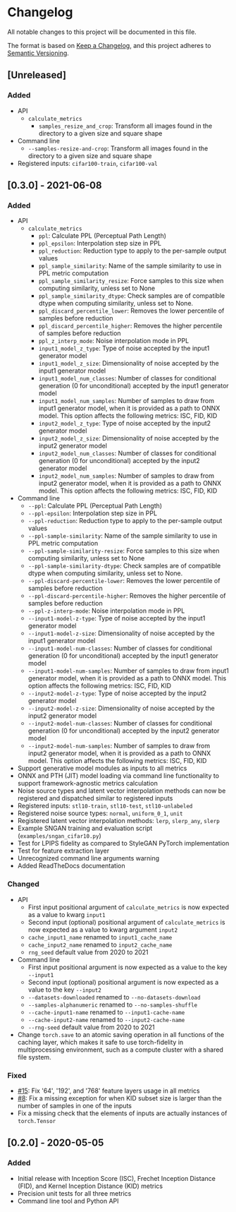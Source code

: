 # Changelog
All notable changes to this project will be documented in this file.

The format is based on [Keep a Changelog](https://keepachangelog.com/en/1.0.0/),
and this project adheres to [Semantic Versioning](https://semver.org/spec/v2.0.0.html).

## [Unreleased]
### Added
- API
  - `calculate_metrics`
    - `samples_resize_and_crop`: Transform all images found in the directory to a given size and square shape
- Command line
  - `--samples-resize-and-crop`: Transform all images found in the directory to a given size and square shape
- Registered inputs: `cifar100-train`, `cifar100-val`

## [0.3.0] - 2021-06-08
### Added
- API
  - `calculate_metrics`
    - `ppl`: Calculate PPL (Perceptual Path Length)
    - `ppl_epsilon`: Interpolation step size in PPL
    - `ppl_reduction`: Reduction type to apply to the per-sample output values
    - `ppl_sample_similarity`: Name of the sample similarity to use in PPL metric computation
    - `ppl_sample_similarity_resize`: Force samples to this size when computing similarity, unless set to None
    - `ppl_sample_similarity_dtype`: Check samples are of compatible dtype when computing similarity, unless set to None.
    - `ppl_discard_percentile_lower`: Removes the lower percentile of samples before reduction
    - `ppl_discard_percentile_higher`: Removes the higher percentile of samples before reduction
    - `ppl_z_interp_mode`: Noise interpolation mode in PPL
    - `input1_model_z_type`: Type of noise accepted by the input1 generator model
    - `input1_model_z_size`: Dimensionality of noise accepted by the input1 generator model
    - `input1_model_num_classes`: Number of classes for conditional generation (0 for unconditional) accepted by the input1 generator model
    - `input1_model_num_samples`: Number of samples to draw from input1 generator model, when it is provided as a path to ONNX model. This option affects the following metrics: ISC, FID, KID
    - `input2_model_z_type`: Type of noise accepted by the input2 generator model
    - `input2_model_z_size`: Dimensionality of noise accepted by the input2 generator model
    - `input2_model_num_classes`: Number of classes for conditional generation (0 for unconditional) accepted by the input2 generator model
    - `input2_model_num_samples`: Number of samples to draw from input2 generator model, when it is provided as a path to ONNX model. This option affects the following metrics: ISC, FID, KID
- Command line
  - `--ppl`: Calculate PPL (Perceptual Path Length)
  - `--ppl-epsilon`: Interpolation step size in PPL
  - `--ppl-reduction`: Reduction type to apply to the per-sample output values
  - `--ppl-sample-similarity`: Name of the sample similarity to use in PPL metric computation
  - `--ppl-sample-similarity-resize`: Force samples to this size when computing similarity, unless set to None 
  - `--ppl-sample-similarity-dtype`: Check samples are of compatible dtype when computing similarity, unless set to None.
  - `--ppl-discard-percentile-lower`: Removes the lower percentile of samples before reduction
  - `--ppl-discard-percentile-higher`: Removes the higher percentile of samples before reduction
  - `--ppl-z-interp-mode`: Noise interpolation mode in PPL
  - `--input1-model-z-type`: Type of noise accepted by the input1 generator model
  - `--input1-model-z-size`: Dimensionality of noise accepted by the input1 generator model
  - `--input1-model-num-classes`: Number of classes for conditional generation (0 for unconditional) accepted by the input1 generator model
  - `--input1-model-num-samples`: Number of samples to draw from input1 generator model, when it is provided as a path to ONNX model. This option affects the following metrics: ISC, FID, KID
  - `--input2-model-z-type`: Type of noise accepted by the input2 generator model
  - `--input2-model-z-size`: Dimensionality of noise accepted by the input2 generator model
  - `--input2-model-num-classes`: Number of classes for conditional generation (0 for unconditional) accepted by the input2 generator model
  - `--input2-model-num-samples`: Number of samples to draw from input2 generator model, when it is provided as a path to ONNX model. This option affects the following metrics: ISC, FID, KID
- Support generative model modules as inputs to all metrics  
- ONNX and PTH (JIT) model loading via command line functionality to support framework-agnostic metrics calculation
- Noise source types and latent vector interpolation methods can now be registered and dispatched similar to registered inputs
- Registered inputs: `stl10-train`, `stl10-test`, `stl10-unlabeled`
- Registered noise source types: `normal`, `uniform_0_1`, `unit` 
- Registered latent vector interpolation methods: `lerp`, `slerp_any`, `slerp` 
- Example SNGAN training and evaluation script (`examples/sngan_cifar10.py`)
- Test for LPIPS fidelity as compared to StyleGAN PyTorch implementation
- Test for feature extraction layer
- Unrecognized command line arguments warning
- Added ReadTheDocs documentation

### Changed
- API
  - First input positional argument of `calculate_metrics` is now expected as a value to kwarg `input1`
  - Second input (optional) positional argument of `calculate_metrics` is now expected as a value to kwarg argument 
  `input2`
  - `cache_input1_name` renamed to `input1_cache_name`  
  - `cache_input2_name` renamed to `input2_cache_name`  
  - `rng_seed` default value from 2020 to 2021
- Command line
  - First input positional argument is now expected as a value to the key `--input1`
  - Second input (optional) positional argument is now expected as a value to the key `--input2`
  - `--datasets-downloaded` renamed to `--no-datasets-download`
  - `--samples-alphanumeric` renamed to `--no-samples-shuffle`
  - `--cache-input1-name` renamed to `--input1-cache-name`  
  - `--cache-input2-name` renamed to `--input2-cache-name`  
  - `--rng-seed` default value from 2020 to 2021
- Change `torch.save` to an atomic saving operation in all functions of the caching layer, which makes it 
  safe to use torch-fidelity in multiprocessing environment, such as a compute cluster with a shared file system.

### Fixed
- [#15](https://github.com/toshas/torch-fidelity/issues/15): Fix '64', '192', and '768' feature layers usage in all metrics
- [#8](https://github.com/toshas/torch-fidelity/issues/8): Fix a missing exception for when KID subset size is larger than the number of samples in one of the inputs
- Fix a missing check that the elements of inputs are actually instances of `torch.Tensor`

## [0.2.0] - 2020-05-05
### Added
- Initial release with Inception Score (ISC), Frechet Inception Distance (FID),
  and Kernel Inception Distance (KID) metrics
- Precision unit tests for all three metrics
- Command line tool and Python API
